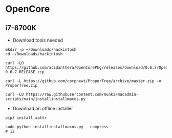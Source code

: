 # OpenCore

## i7-8700K

* Download tools needed

```shell script
mkdir -p ~/Downloads/hackintosh
cd ~/Downloads/hackintosh

curl -LO https://github.com/acidanthera/OpenCorePkg/releases/download/0.6.7/OpenCore-0.6.7-RELEASE.zip

curl -L https://github.com/corpnewt/ProperTree/archive/master.zip -o ProperTree.zip

curl -LO https://raw.githubusercontent.com/munki/macadmin-scripts/main/installinstallmacos.py

```

* Download an offline installer

```shell script
pip3 install xattr

sudo python installinstallmacos.py --compress
# 12

```
